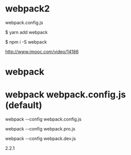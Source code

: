 # webpack2 


webpack.config.js


$ yarn add webpack



$ npm i -S webpack



http://www.imooc.com/video/14186


webpack
=== 
webpack webpack.config.js (default) 
=== 
webpack --config webpack.config.js



webpack --config webpack.pro.js

webpack --config webpack.dev.js





2.2.1










